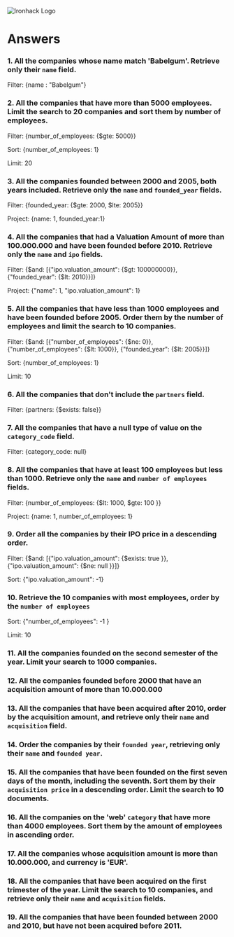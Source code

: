 ![Ironhack Logo](https://i.imgur.com/1QgrNNw.png)

# Answers

### 1. All the companies whose name match 'Babelgum'. Retrieve only their `name` field.

Filter: {name : "Babelgum"}

### 2. All the companies that have more than 5000 employees. Limit the search to 20 companies and sort them by **number of employees**.

Filter: {number_of_employees: {$gte: 5000}}

Sort: {number_of_employees: 1}

Limit: 20

### 3. All the companies founded between 2000 and 2005, both years included. Retrieve only the `name` and `founded_year` fields.

Filter: {founded_year: {$gte: 2000, $lte: 2005}}

Project: {name: 1, founded_year:1}

### 4. All the companies that had a Valuation Amount of more than 100.000.000 and have been founded before 2010. Retrieve only the `name` and `ipo` fields.

Filter: {$and: [{"ipo.valuation_amount": {$gt: 100000000}}, {"founded_year": {$lt: 2010}}]}

Project: {"name": 1, "ipo.valuation_amount": 1}

### 5. All the companies that have less than 1000 employees and have been founded before 2005. Order them by the number of employees and limit the search to 10 companies.

Filter: {$and: [{"number_of_employees": {$ne: 0}}, {"number_of_employees": {$lt: 1000}}, {"founded_year": {$lt: 2005}}]}

Sort: {number_of_employees: 1}

Limit: 10

### 6. All the companies that don't include the `partners` field.

Filter: {partners: {$exists: false}}

### 7. All the companies that have a null type of value on the `category_code` field.

Filter: {category_code: null}

### 8. All the companies that have at least 100 employees but less than 1000. Retrieve only the `name` and `number of employees` fields.

Filter: {number_of_employees: {$lt: 1000, $gte: 100 }}

Project: {name: 1, number_of_employees: 1}

### 9. Order all the companies by their IPO price in a descending order.

Filter: {$and: [{"ipo.valuation_amount": {$exists: true }}, {"ipo.valuation_amount": {$ne: null }}]}

Sort: {"ipo.valuation_amount": -1}

### 10. Retrieve the 10 companies with most employees, order by the `number of employees`

Sort: {"number_of_employees": -1 }

Limit: 10

### 11. All the companies founded on the second semester of the year. Limit your search to 1000 companies.

<!-- Your Code Goes Here -->

### 12. All the companies founded before 2000 that have an acquisition amount of more than 10.000.000

<!-- Your Code Goes Here -->

### 13. All the companies that have been acquired after 2010, order by the acquisition amount, and retrieve only their `name` and `acquisition` field.

<!-- Your Code Goes Here -->

### 14. Order the companies by their `founded year`, retrieving only their `name` and `founded year`.

<!-- Your Code Goes Here -->

### 15. All the companies that have been founded on the first seven days of the month, including the seventh. Sort them by their `acquisition price` in a descending order. Limit the search to 10 documents.

<!-- Your Code Goes Here -->

### 16. All the companies on the 'web' `category` that have more than 4000 employees. Sort them by the amount of employees in ascending order.

<!-- Your Code Goes Here -->

### 17. All the companies whose acquisition amount is more than 10.000.000, and currency is 'EUR'.

<!-- Your Code Goes Here -->

### 18. All the companies that have been acquired on the first trimester of the year. Limit the search to 10 companies, and retrieve only their `name` and `acquisition` fields.

<!-- Your Code Goes Here -->

### 19. All the companies that have been founded between 2000 and 2010, but have not been acquired before 2011.

<!-- Your Code Goes Here -->

